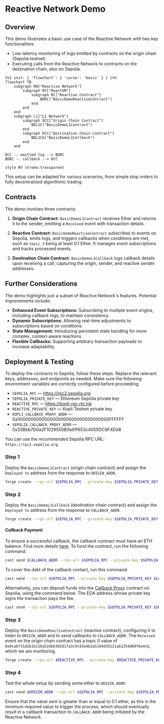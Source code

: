 # Reactive Network Demo

## Overview

This demo illustrates a basic use case of the Reactive Network with two key functionalities:

* Low-latency monitoring of logs emitted by contracts on the origin chain (Sepolia testnet).
* Executing calls from the Reactive Network to contracts on the destination chain, also on Sepolia.

```mermaid
%%{ init: { 'flowchart': { 'curve': 'basis' } } }%%
flowchart TB
    subgraph RN["Reactive Network"]
        subgraph RV["ReactVM"]
            subgraph RC["Reactive Contract"]
                BDRC("BasicDemoReactiveContract")
            end
        end
    end
    subgraph L1["L1 Network"]
        subgraph OCC["Origin Chain Contract"]
            BDL1C("BasicDemoL1Contract")
        end
        subgraph DCC["Destination Chain Contract"]
            BDL1Cb("BasicDemoL1Callback")  
        end
    end
    
OCC -. emitted log .-> BDRC
BDRC -. callback .-> DCC

style RV stroke:transparent
```

This setup can be adapted for various scenarios, from simple stop orders to fully decentralized algorithmic trading.

## Contracts

The demo involves three contracts:

1. **Origin Chain Contract:** `BasicDemoL1Contract` receives Ether and returns it to the sender, emitting a `Received` event with transaction details.

2. **Reactive Contract:** `BasicDemoReactiveContract` subscribes to events on Sepolia, emits logs, and triggers callbacks when conditions are met, such as `topic_3` being at least 0.1 Ether. It manages event subscriptions and tracks processed events.

3. **Destination Chain Contract:** `BasicDemoL1Callback` logs callback details upon receiving a call, capturing the origin, sender, and reactive sender addresses.

## Further Considerations

The demo highlights just a subset of Reactive Network's features. Potential improvements include:

- **Enhanced Event Subscriptions:** Subscribing to multiple event origins, including callback logs, to maintain consistency.
- **Dynamic Subscriptions:** Allowing real-time adjustments to subscriptions based on conditions.
- **State Management:** Introducing persistent state handling for more complex, context-aware reactions.
- **Flexible Callbacks:** Supporting arbitrary transaction payloads to increase adaptability.

## Deployment & Testing

To deploy the contracts to Sepolia, follow these steps. Replace the relevant keys, addresses, and endpoints as needed. Make sure the following environment variables are correctly configured before proceeding:

* `SEPOLIA_RPC` — https://rpc2.sepolia.org
* `SEPOLIA_PRIVATE_KEY` — Ethereum Sepolia private key
* `REACTIVE_RPC` — https://kopli-rpc.rkt.ink
* `REACTIVE_PRIVATE_KEY` — Kopli Testnet private key
* `KOPLI_CALLBACK_PROXY_ADDR` — 0x0000000000000000000000000000000000FFFFFF
* `SEPOLIA_CALLBACK_PROXY_ADDR` — 0x33Bbb7D0a2F1029550B0e91f653c4055DC9F4Dd8

You can use the recommended Sepolia RPC URL: `https://rpc2.sepolia.org`.

### Step 1

Deploy the `BasicDemoL1Contract` (origin chain contract) and assign the `Deployed to` address from the response to `ORIGIN_ADDR`.

```bash
forge create --rpc-url $SEPOLIA_RPC --private-key $SEPOLIA_PRIVATE_KEY src/demos/basic/BasicDemoL1Contract.sol:BasicDemoL1Contract
```

### Step 2

Deploy the `BasicDemoL1Callback` (destination chain contract) and assign the `Deployed to` address from the response to `CALLBACK_ADDR`.

```bash
forge create --rpc-url $SEPOLIA_RPC --private-key $SEPOLIA_PRIVATE_KEY src/demos/basic/BasicDemoL1Callback.sol:BasicDemoL1Callback
```

#### Callback Payment

To ensure a successful callback, the callback contract must have an ETH balance. Find more details [here](https://dev.reactive.network/system-contract#callback-payments). To fund the contract, run the following command:

```bash
cast send $CALLBACK_ADDR --rpc-url $SEPOLIA_RPC --private-key $SEPOLIA_PRIVATE_KEY --value 0.1ether
```

To cover the debt of the callback contact, run this command:

```bash
cast send --rpc-url $SEPOLIA_RPC --private-key $SEPOLIA_PRIVATE_KEY $CALLBACK_ADDR "coverDebt()"
```

Alternatively, you can deposit funds into the [Callback Proxy](https://dev.reactive.network/origins-and-destinations) contract on Sepolia, using the command below. The EOA address whose private key signs the transaction pays the fee.

```bash
cast send --rpc-url $SEPOLIA_RPC --private-key $SEPOLIA_PRIVATE_KEY $SEPOLIA_CALLBACK_PROXY_ADDR "depositTo(address)" $CALLBACK_ADDR --value 0.1ether
```

### Step 3

Deploy the `BasicDemoReactiveContract` (reactive contract), configuring it to listen to `ORIGIN_ADDR` and to send callbacks to `CALLBACK_ADDR`. The `Received` event on the origin chain contract has a topic 0 value of `0x8cabf31d2b1b11ba52dbb302817a3c9c83e4b2a5194d35121ab1354d69f6a4cb`, which we are monitoring.

```bash
forge create --rpc-url $REACTIVE_RPC --private-key $REACTIVE_PRIVATE_KEY src/demos/basic/BasicDemoReactiveContract.sol:BasicDemoReactiveContract --constructor-args $KOPLI_CALLBACK_PROXY_ADDR $ORIGIN_ADDR 0x8cabf31d2b1b11ba52dbb302817a3c9c83e4b2a5194d35121ab1354d69f6a4cb $CALLBACK_ADDR
```

### Step 4

Test the whole setup by sending some ether to `ORIGIN_ADDR`:

```bash
cast send $ORIGIN_ADDR --rpc-url $SEPOLIA_RPC --private-key $SEPOLIA_PRIVATE_KEY --value 0.11ether
```

Ensure that the value sent is greater than or equal to 0.1 ether, as this is the minimum required value to trigger the process, which should eventually result in a callback transaction to `CALLBACK_ADDR` being initiated by the Reactive Network.
